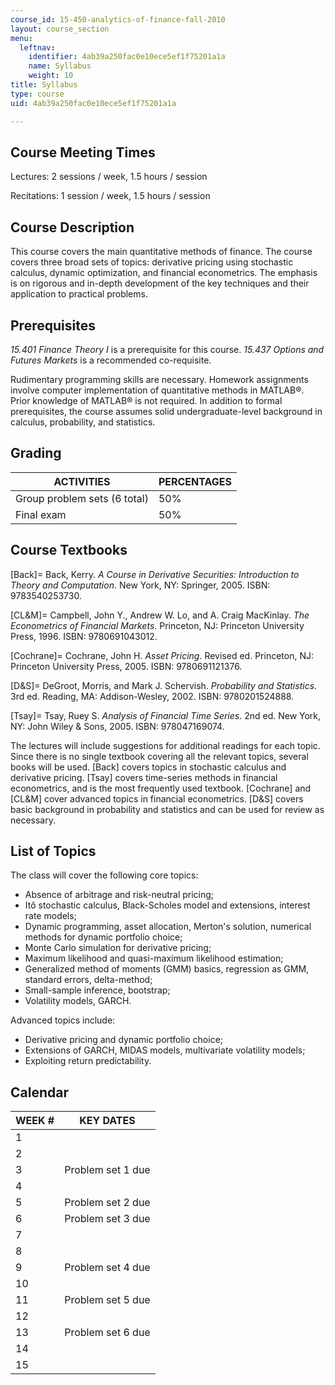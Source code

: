 ```yaml
---
course_id: 15-450-analytics-of-finance-fall-2010
layout: course_section
menu:
  leftnav:
    identifier: 4ab39a250fac0e10ece5ef1f75201a1a
    name: Syllabus
    weight: 10
title: Syllabus
type: course
uid: 4ab39a250fac0e10ece5ef1f75201a1a

---
```


Course Meeting Times
--------------------

Lectures: 2 sessions / week, 1.5 hours / session

Recitations: 1 session / week, 1.5 hours / session

Course Description
------------------

This course covers the main quantitative methods of finance. The course covers three broad sets of topics: derivative pricing using stochastic calculus, dynamic optimization, and financial econometrics. The emphasis is on rigorous and in-depth development of the key techniques and their application to practical problems.

Prerequisites
-------------

_15.401 Finance Theory I_ is a prerequisite for this course. _15.437 Options and Futures Markets_ is a recommended co-requisite.

Rudimentary programming skills are necessary. Homework assignments involve computer implementation of quantitative methods in MATLAB®. Prior knowledge of MATLAB® is not required. In addition to formal prerequisites, the course assumes solid undergraduate-level background in calculus, probability, and statistics.

Grading
-------

| ACTIVITIES | PERCENTAGES |
| --- | --- |
| Group problem sets (6 total) | 50% |
| Final exam | 50% 

Course Textbooks
----------------

\[Back\]= Back, Kerry. _A Course in Derivative Securities:_ _Introduction to Theory and Computation_. New York, NY: Springer, 2005. ISBN: 9783540253730.

\[CL&M\]= Campbell, John Y., Andrew W. Lo, and A. Craig MacKinlay. _The Econometrics of Financial Markets_. Princeton, NJ: Princeton University Press, 1996. ISBN: 9780691043012.

\[Cochrane\]= Cochrane, John H. _Asset Pricing_. Revised ed. Princeton, NJ: Princeton University Press, 2005. ISBN: 9780691121376.

\[D&S\]= DeGroot, Morris, and Mark J. Schervish. _Probability and Statistics_. 3rd ed. Reading, MA: Addison-Wesley, 2002. ISBN: 9780201524888.

\[Tsay\]= Tsay, Ruey S. _Analysis of Financial Time Series_. 2nd ed. New York, NY: John Wiley & Sons, 2005. ISBN: 978047169074.

The lectures will include suggestions for additional readings for each topic. Since there is no single textbook covering all the relevant topics, several books will be used. \[Back\] covers topics in stochastic calculus and derivative pricing. \[Tsay\] covers time-series methods in financial econometrics, and is the most frequently used textbook. \[Cochrane\] and \[CL&M\] cover advanced topics in financial econometrics. \[D&S\] covers basic background in probability and statistics and can be used for review as necessary.

List of Topics
--------------

The class will cover the following core topics:

*   Absence of arbitrage and risk-neutral pricing;
*   Itô stochastic calculus, Black-Scholes model and extensions, interest rate models;
*   Dynamic programming, asset allocation, Merton's solution, numerical methods for dynamic portfolio choice;
*   Monte Carlo simulation for derivative pricing;
*   Maximum likelihood and quasi-maximum likelihood estimation;
*   Generalized method of moments (GMM) basics, regression as GMM, standard errors, delta-method;
*   Small-sample inference, bootstrap;
*   Volatility models, GARCH.

Advanced topics include:

*   Derivative pricing and dynamic portfolio choice;
*   Extensions of GARCH, MIDAS models, multivariate volatility models;
*   Exploiting return predictability.

Calendar
--------

| WEEK # | KEY DATES |
| --- | --- |
| 1 | &nbsp; |
| 2 | &nbsp; |
| 3 | Problem set 1 due |
| 4 | &nbsp; |
| 5 | Problem set 2 due |
| 6 | Problem set 3 due |
| 7 | &nbsp; |
| 8 | &nbsp; |
| 9 | Problem set 4 due |
| 10 | &nbsp; |
| 11 | Problem set 5 due |
| 12 | &nbsp; |
| 13 | Problem set 6 due |
| 14 | &nbsp; |
| 15 |